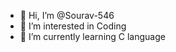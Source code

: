 - 👋 Hi, I’m @Sourav-546
- 👀 I’m interested in Coding
- 🌱 I’m currently learning C language

<!---
Sourav-546/Sourav-546 is a ✨ special ✨ repository because its `README.md` (this file) appears on your GitHub profile.
You can click the Preview link to take a look at your changes.
--->
